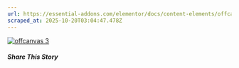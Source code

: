 ```yaml
---
url: https://essential-addons.com/elementor/docs/content-elements/offcanvas/
scraped_at: 2025-10-20T03:04:47.478Z
---
```


[![offcanvas 3](https://essential-addons.com/wp-content/uploads/2020/04/offcanvas.svg)](https://essential-addons.com/wp-content/uploads/2020/04/offcanvas.svg)

##### Share This Story